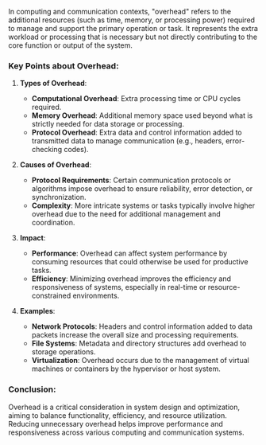 In computing and communication contexts, "overhead" refers to the additional resources (such as time, memory, or processing power) required to manage and support the primary operation or task. It represents the extra workload or processing that is necessary but not directly contributing to the core function or output of the system.

### Key Points about Overhead:

1. **Types of Overhead**:
   - **Computational Overhead**: Extra processing time or CPU cycles required.
   - **Memory Overhead**: Additional memory space used beyond what is strictly needed for data storage or processing.
   - **Protocol Overhead**: Extra data and control information added to transmitted data to manage communication (e.g., headers, error-checking codes).

2. **Causes of Overhead**:
   - **Protocol Requirements**: Certain communication protocols or algorithms impose overhead to ensure reliability, error detection, or synchronization.
   - **Complexity**: More intricate systems or tasks typically involve higher overhead due to the need for additional management and coordination.

3. **Impact**:
   - **Performance**: Overhead can affect system performance by consuming resources that could otherwise be used for productive tasks.
   - **Efficiency**: Minimizing overhead improves the efficiency and responsiveness of systems, especially in real-time or resource-constrained environments.

4. **Examples**:
   - **Network Protocols**: Headers and control information added to data packets increase the overall size and processing requirements.
   - **File Systems**: Metadata and directory structures add overhead to storage operations.
   - **Virtualization**: Overhead occurs due to the management of virtual machines or containers by the hypervisor or host system.

### Conclusion:
Overhead is a critical consideration in system design and optimization, aiming to balance functionality, efficiency, and resource utilization. Reducing unnecessary overhead helps improve performance and responsiveness across various computing and communication systems.